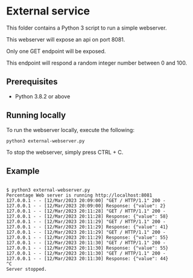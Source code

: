 # External service

This folder contains a Python 3 script to run a simple webserver.

This webserver will expose an api on port 8081.

Only one GET endpoint will be exposed.

This endpoint will respond a random integer number between 0 and 100.

## Prerequisites
- Python 3.8.2 or above


## Running locally
To run the webserver locally, execute the following:
```
python3 external-webserver.py
```

To stop the webserver, simply press CTRL + C.

## Example

```aidl

$ python3 external-webserver.py
Percentage Web server is running http://localhost:8081
127.0.0.1 - - [12/Mar/2023 20:09:00] "GET / HTTP/1.1" 200 -
127.0.0.1 - - [12/Mar/2023 20:09:00] Response: {"value": 2}
127.0.0.1 - - [12/Mar/2023 20:11:28] "GET / HTTP/1.1" 200 -
127.0.0.1 - - [12/Mar/2023 20:11:28] Response: {"value": 58}
127.0.0.1 - - [12/Mar/2023 20:11:29] "GET / HTTP/1.1" 200 -
127.0.0.1 - - [12/Mar/2023 20:11:29] Response: {"value": 41}
127.0.0.1 - - [12/Mar/2023 20:11:29] "GET / HTTP/1.1" 200 -
127.0.0.1 - - [12/Mar/2023 20:11:29] Response: {"value": 55}
127.0.0.1 - - [12/Mar/2023 20:11:30] "GET / HTTP/1.1" 200 -
127.0.0.1 - - [12/Mar/2023 20:11:30] Response: {"value": 55}
127.0.0.1 - - [12/Mar/2023 20:11:30] "GET / HTTP/1.1" 200 -
127.0.0.1 - - [12/Mar/2023 20:11:30] Response: {"value": 44}
^C
Server stopped.
```